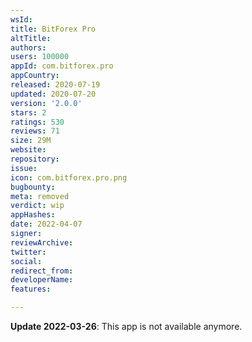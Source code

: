 ```yaml
---
wsId: 
title: BitForex Pro
altTitle: 
authors: 
users: 100000
appId: com.bitforex.pro
appCountry: 
released: 2020-07-19
updated: 2020-07-20
version: '2.0.0'
stars: 2
ratings: 530
reviews: 71
size: 29M
website: 
repository: 
issue: 
icon: com.bitforex.pro.png
bugbounty: 
meta: removed
verdict: wip
appHashes: 
date: 2022-04-07
signer: 
reviewArchive: 
twitter: 
social: 
redirect_from: 
developerName: 
features: 

---
```


**Update 2022-03-26**: This app is not available anymore.
